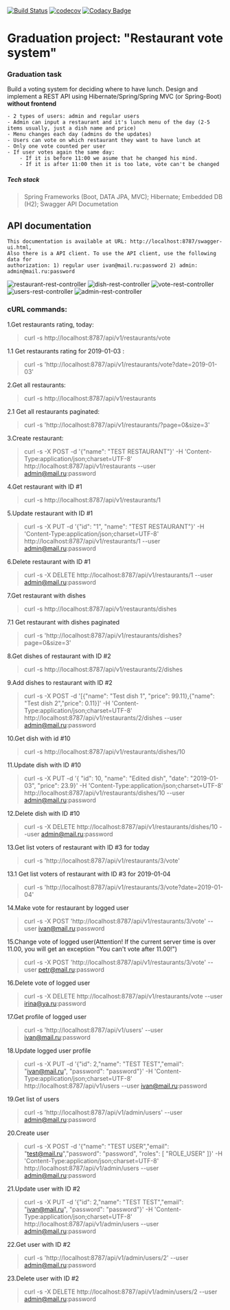 [![Build Status](https://travis-ci.org/Grom33/restaurants-vote-service.svg?branch=master)](https://travis-ci.org/Grom33/restaurants-vote-service)
[![codecov](https://codecov.io/gh/Grom33/restaurants-vote-service/branch/master/graph/badge.svg)](https://codecov.io/gh/Grom33/restaurants-vote-service)
[![Codacy Badge](https://api.codacy.com/project/badge/Grade/8f850660161e439eba36748c2aadc531)](https://www.codacy.com/app/Grom33/restaurants-vote-service?utm_source=github.com&amp;utm_medium=referral&amp;utm_content=Grom33/restaurants-vote-service&amp;utm_campaign=Badge_Grade)

# **Graduation project: "Restaurant vote system"**
    
### Graduation task
Build a voting system for deciding where to have lunch.
Design and implement a REST API using Hibernate/Spring/Spring MVC (or Spring-Boot) **without frontend** 

    - 2 types of users: admin and regular users
    - Admin can input a restaurant and it's lunch menu of the day (2-5 items usually, just a dish name and price)
    - Menu changes each day (admins do the updates)
    - Users can vote on which restaurant they want to have lunch at
    - Only one vote counted per user
    - If user votes again the same day:
        - If it is before 11:00 we asume that he changed his mind.
        - If it is after 11:00 then it is too late, vote can't be changed
    
##### Tech stack
> Spring Frameworks (Boot, DATA JPA, MVC); Hibernate;
> Embedded DB (H2);
> Swagger API Documetation 
     
## API documentation
    This documentation is available at URL: http://localhost:8787/swagger-ui.html, 
    Also there is a API client. To use the API client, use the following data for 
    authorization: 1) regular user ivan@mail.ru:password 2) admin: admin@mail.ru:password
![restaurant-rest-controller](https://user-images.githubusercontent.com/16654366/51172893-4e223780-18c5-11e9-9a7b-82c757350aee.jpg)
![dish-rest-controller](https://user-images.githubusercontent.com/16654366/51135095-48d3d700-184a-11e9-8f75-5515f8c34193.jpg)
![vote-rest-controller](https://user-images.githubusercontent.com/16654366/51135154-70c33a80-184a-11e9-980e-0952667c2aad.jpg)
![users-rest-controller](https://user-images.githubusercontent.com/16654366/51135136-66a13c00-184a-11e9-9ba8-a1e524048e6c.jpg)
![admin-rest-controller](https://user-images.githubusercontent.com/16654366/51135037-28a41800-184a-11e9-9cbd-e702cbbc62a5.jpg)

### cURL commands:
1.Get restaurants rating, today: 
 > curl -s http://localhost:8787/api/v1/restaurants/vote
 
1.1 Get restaurants rating for 2019-01-03 : 
  
  > curl -s 'http://localhost:8787/api/v1/restaurants/vote?date=2019-01-03'

2.Get all restaurants:

 > curl -s http://localhost:8787/api/v1/restaurants
 
2.1 Get all restaurants paginated:

 > curl -s 'http://localhost:8787/api/v1/restaurants/?page=0&size=3'
 
3.Create restaurant:

> curl -s -X POST -d '{"name": "TEST RESTAURANT"}' -H 'Content-Type:application/json;charset=UTF-8' http://localhost:8787/api/v1/restaurants --user admin@mail.ru:password

4.Get restaurant with ID #1
 
> curl -s http://localhost:8787/api/v1/restaurants/1 

5.Update restaurant with ID #1

> curl -s -X PUT -d '{"id": "1", "name": "TEST RESTAURANT"}' -H 'Content-Type:application/json;charset=UTF-8' http://localhost:8787/api/v1/restaurants/1 --user admin@mail.ru:password

6.Delete restaurant with ID #1

> curl -s -X DELETE http://localhost:8787/api/v1/restaurants/1 --user admin@mail.ru:password

7.Get restaurant with dishes

> curl -s http://localhost:8787/api/v1/restaurants/dishes

7.1 Get restaurant with dishes paginated

> curl -s 'http://localhost:8787/api/v1/restaurants/dishes?page=0&size=3' 

8.Get dishes of restaurant with ID #2

> curl -s http://localhost:8787/api/v1/restaurants/2/dishes

9.Add dishes to restaurant with ID #2

>curl -s -X POST -d '[{"name": "Test dish 1", "price": 99.11},{"name": "Test dish 2","price": 0.11}]' -H 'Content-Type:application/json;charset=UTF-8' http://localhost:8787/api/v1/restaurants/2/dishes --user admin@mail.ru:password

10.Get dish with id #10

> curl -s http://localhost:8787/api/v1/restaurants/dishes/10

11.Update dish with ID #10

> curl -s -X PUT -d '{ "id": 10, "name": "Edited dish", "date": "2019-01-03", "price": 23.9}' -H 'Content-Type:application/json;charset=UTF-8' http://localhost:8787/api/v1/restaurants/dishes/10 --user admin@mail.ru:password

12.Delete dish with ID #10

> curl -s -X DELETE http://localhost:8787/api/v1/restaurants/dishes/10 --user admin@mail.ru:password

13.Get list voters of restaurant with ID #3 for today

> curl -s 'http://localhost:8787/api/v1/restaurants/3/vote'

13.1 Get list voters of restaurant with ID #3 for 2019-01-04

> curl -s 'http://localhost:8787/api/v1/restaurants/3/vote?date=2019-01-04'

14.Make vote for restaurant by logged user
> curl -s -X POST 'http://localhost:8787/api/v1/restaurants/3/vote' --user ivan@mail.ru:password

15.Change vote of logged user(Attention! If the current server time is over 11.00, you will get an exception "You can't vote after 11.00!")

> curl -s -X POST 'http://localhost:8787/api/v1/restaurants/3/vote' --user petr@mail.ru:password

16.Delete vote of logged user

> curl -s -X DELETE http://localhost:8787/api/v1/restaurants/vote --user irina@ya.ru:password

17.Get profile of logged user

> curl -s 'http://localhost:8787/api/v1/users' --user ivan@mail.ru:password

18.Update logged user profile

> curl -s -X PUT -d '{"id": 2,"name": "TEST TEST","email": "ivan@mail.ru", "password": "password"}' -H 'Content-Type:application/json;charset=UTF-8' http://localhost:8787/api/v1/users --user ivan@mail.ru:password

19.Get list of users

> curl -s 'http://localhost:8787/api/v1/admin/users' --user admin@mail.ru:password

20.Create user

> curl -s -X POST -d '{"name": "TEST USER","email": "test@mail.ru","password": "password", "roles": [ "ROLE_USER" ]}' -H 'Content-Type:application/json;charset=UTF-8' http://localhost:8787/api/v1/admin/users --user admin@mail.ru:password

21.Update user with ID #2

> curl -s -X PUT -d '{"id": 2,"name": "TEST TEST","email": "ivan@mail.ru", "password": "password"}' -H 'Content-Type:application/json;charset=UTF-8' http://localhost:8787/api/v1/admin/users --user admin@mail.ru:password

22.Get user with ID #2

> curl -s 'http://localhost:8787/api/v1/admin/users/2' --user admin@mail.ru:password

23.Delete user with ID #2

> curl -s -X DELETE http://localhost:8787/api/v1/admin/users/2 --user admin@mail.ru:password